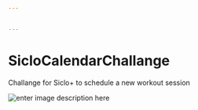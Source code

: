 ```yaml
---


---
```


<h1 id="siclocalendarchallange">
SicloCalendarChallange</h1>
<p>

Challange for Siclo+ to schedule a new workout session</p>
<p><img src=" 
ner ie ertionhttps://raw.githubusercontent.com/f3rn4d0n/SicloCalendarChallange/master/Documentation/VideoToGif_GIF.GIF" alt="enter image description here"></p>

<!--stackedit_data:
eyJoaXN0b3J5IjpbNDQ3NjEwODEwXX0=
-->
